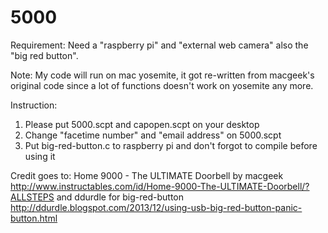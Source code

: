 # 5000
Requirement:
Need a "raspberry pi" and "external web camera" also the "big red button".

Note:
My code will run on mac yosemite, it got re-written from macgeek's original code since a lot of functions doesn't work on yosemite any more.

Instruction:
1. Please put 5000.scpt and capopen.scpt on your desktop
2. Change "facetime number" and "email address" on 5000.scpt  
2. Put big-red-button.c to raspberry pi and don't forgot to compile before using it

Credit goes to: 
Home 9000 - The ULTIMATE Doorbell by macgeek 
http://www.instructables.com/id/Home-9000-The-ULTIMATE-Doorbell/?ALLSTEPS
and 
ddurdle for big-red-button
http://ddurdle.blogspot.com/2013/12/using-usb-big-red-button-panic-button.html
